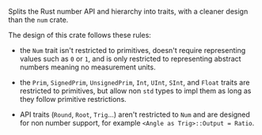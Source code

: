 Splits the Rust number API and hierarchy into traits, with a cleaner design than the ```num``` crate.

The design of this crate follows these rules:

* the ```Num``` trait isn't restricted to primitives,
doesn't require representing values such as ```0``` or ```1```,
and is only restricted to representing abstract numbers meaning no measurement units.

* the ```Prim```, ```SignedPrim```, ```UnsignedPrim```, ```Int```, ```UInt```, ```SInt```, and ```Float``` traits are restricted to primitives,
but allow non ```std``` types to impl them as long as they follow primitive restrictions.

* API traits (```Round```, ```Root```, ```Trig```...) aren't restricted to ```Num```
and are designed for non number support, for example ```<Angle as Trig>::Output = Ratio```.
